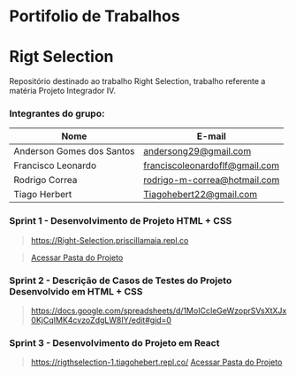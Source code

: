 # Portifolio de Trabalhos

# Rigt Selection
Repositório destinado ao trabalho Right Selection, trabalho referente a matéria Projeto Integrador IV.

### **Integrantes do grupo:**

Nome | E-mail |
-----|--------|
Anderson Gomes dos Santos | andersong29@gmail.com | 
Francisco Leonardo | franciscoleonardoflf@gmail.com |
Rodrigo Correa | rodrigo-m-correa@hotmail.com |
Tiago Herbert | Tiagohebert22@gmail.com | 

### Sprint 1 - Desenvolvimento de Projeto HTML + CSS
 
> https://Right-Selection.priscillamaia.repl.co

> [Acessar Pasta do Projeto](https://github.com/profanderson36/Portifolio/tree/main/HTML)

### Sprint 2 - Descrição de Casos de Testes do Projeto Desenvolvido em HTML + CSS

> https://docs.google.com/spreadsheets/d/1MoICcIeGeWzoprSVsXtXJx0KjCqIMK4cvzoZdgLW8IY/edit#gid=0
> 

### Sprint 3 - Desenvolvimento do Projeto em React

> https://rigthselection-1.tiagohebert.repl.co/
> [Acessar Pasta do Projeto](https://github.com/profanderson36/Portifolio/tree/main/React)

